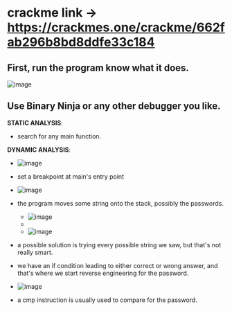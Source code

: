 # crackme link -> https://crackmes.one/crackme/662fab296b8bd8ddfe33c184

## First, run the program know what it does.
![image](https://github.com/user-attachments/assets/89d7ddcf-712e-464a-addc-be379904f9bb)


## Use Binary Ninja or any other debugger you like.

**STATIC ANALYSIS**:
  - search for any main function.


**DYNAMIC ANALYSIS**:

  - ![image](https://github.com/user-attachments/assets/cebb3112-1f82-4764-8e66-11741b71784b)

  - set a breakpoint at main's entry point
  
  - ![image](https://github.com/user-attachments/assets/5dbb5dd2-e825-42ab-81da-37e1d89e080d)

  - the program moves some string onto the stack, possibly the passwords.
    
    - ![image](https://github.com/user-attachments/assets/8a48db0b-a4c5-45f4-8c20-aa6f8b0da3aa)
    - 
    - ![image](https://github.com/user-attachments/assets/e05b8e5c-9e2d-4e60-983c-04e5c9bd9288)
  
  - a possible solution is trying every possible string we saw, but that's not really smart.

  - we have an if condition leading to either correct or wrong answer, and that's where we start reverse engineering for the password.

  - ![image](https://github.com/user-attachments/assets/f10c0313-2e6c-4128-91cf-92ea1a83ef8b)
    
  - a cmp instruction is usually used to compare for the password.

  
